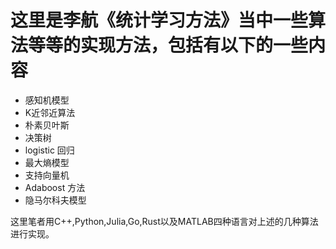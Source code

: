 # 这里是李航《统计学习方法》当中一些算法等等的实现方法，包括有以下的一些内容
+ 感知机模型
+ K近邻近算法
+ 朴素贝叶斯
+ 决策树
+ logistic 回归
+ 最大熵模型
+ 支持向量机
+ Adaboost 方法
+ 隐马尔科夫模型

这里笔者用C++,Python,Julia,Go,Rust以及MATLAB四种语言对上述的几种算法进行实现。

